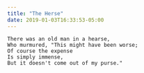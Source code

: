 ```yaml
---
title: "The Herse"
date: 2019-01-03T16:33:53-05:00
---
```


    There was an old man in a hearse,
    Who murmured, "This might have been worse;
    Of course the expense
    Is simply immense,
    But it doesn't come out of my purse."
